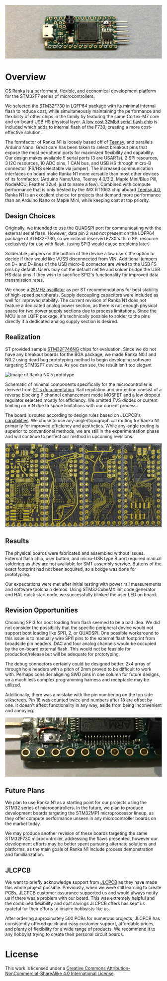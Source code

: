 ![](images/ranka-n1-top-1-crop.png)

# Overview

CS Ranka is a performant, flexible, and economical development platform for the STM32F7 series of microcontrollers.

We selected the [STM32F730](https://www.st.com/en/microcontrollers-microprocessors/stm32f730r8.html) in LQFP64 package with its minimal internal flash to reduce cost, while simultaneously maintaining the performance and flexibility of other chips in the family by featuring the same Cortex-M7 core and on-board USB HS physical layer. [A low cost 32Mbit serial flash chip](http://www.fmsh.com/nvm/FM25W32_ds_eng.pdf) is included which adds to internal flash of the F730, creating a more cost-effective solution.

The formfactor of Ranka N1 is loosely based off of [Teensy](https://www.pjrc.com/teensy/), and parallels Arduino Nano. Great care has been taken to select breakout pins that expose the most peripheral ports for maximized flexibility and capability. Our design makes available 5 serial ports (3 are USARTs), 2 SPI resources, 3 I2C resources, 10 ADC pins, 1 CAN bus, and USB HS through micro-B connector (FS/HS selectable via jumper). The increased communication interfaces on board make Ranka N1 more versatile than most other devices of its formfactor. (Arduino Nano/Uno, Teensy 4.0/3.2, Maple Mini/Blue Pill, NodeMCU, Feather 32u4, just to name a few). Combined with compute performance that is only bested by the iMX RT1062 chip aboard [Teensy 4.0](https://www.pjrc.com/store/teensy40.html), Ranka N1 is an excellent choice for projects that demand more performance than an Arduino Nano or Maple Mini, while keeping cost at top priority.

## Design Choices

Originally, we intended to use the QUADSPI port for communicating with the external serial flash. However, data pin 2 was not present on the LQFP64 package of STM32F730, so we instead reserved F730's third SPI resource exclusively for use with flash. (using SPI3 would cause problems later)
 
Solderable jumpers on the bottom of the device allow users the option to decide if they would like VUSB disconnected from VIN. Additional jumpers on D+ and D- lines of the USB micro-B connector are wired to the USB FS pins by default. Users may cut the default net tie and solder bridge the USB HS data pins if they wish to sacrifice SPI2's functionality for improved data transmission rates.

We chose a [25MHz oscillator](https://lcsc.com/product-detail/SMD-Oscillators-XO_EPSON_Q33310F70032100_SG-310SCF-25MHZ-3-3V-40-85_C32526.html) as per ST recommendations for best stability of high-speed peripherals. Supply decoupling capacitors were included as well for improved stability. The current revision of Ranka N1 does not feature a dedicated analog power section, as there is not enough physical space for two power supply sections due to process limitations. Since the MCU is an LQFP package, it's technically possible to solder to the pins directly if a dedicated analog supply section is desired.

## Realization

ST provided sample [STM32F746NG](https://estore.st.com/en/stm32f746ngh6-cpn.html) chips for evaluation. Since we do not have any breakout boards for the BGA package, we made Ranka N0.1 and N0.2 using dead bug prototyping method to begin developing software targeting STM32F7 devices. As you can see, the result isn't too elegant

![Image of Ranka N0.5 prototype](images/tcs-ranka-n0-5-crop.png)

Schematic of minimal components specifically for the microcontroller is derived from [ST's documentation](https://www.st.com/resource/en/application_note/dm00164549-getting-started-with-stm32f7-series-mcu-hardware-development-stmicroelectronics.pdf). Rail regulation and protection consist of a reverse blocking P channel enhancement mode MOSFET and a low dropout regulator selected mostly for efficiency. We omitted TVS diodes or current limiting on VIN due to space limitations with our current process.

The board is routed according to design rules based on JLCPCB's [capabilities](https://jlcpcb.com/capabilities/Capabilities). We chose to use any-angle/topographical routing for Ranka N1 primarily for improved efficiency and aesthetics. While any-angle routing is superior to conventional methods, we are still in the experimentation phase and will continue to perfect our method in upcoming revisions.

![Image of routed layers in EDA](images/ranka-n1-eda-layer-3d-rotate.png)

## Results

The physical boards were fabricated and assembled without issues. External flash chip, user button, and micro-USB type B port required manual soldering as they are not available for SMT assembly service. Buttons of the exact footprint had not been acquired, so a bodge was done for prototyping.

Our expectations were met after initial testing with power rail measurements and software toolchain demos. Using STM32CubeMX init code generator and HAL quick start code, we successfully blinked the user LED on board.

## Revision Opportunities
Choosing SPI3 for boot loading from flash seemed to be a bad idea. We did not consider the possibility that the specific peripheral device would not support boot loading like SPI1, 2, or QUADSPI. One possible workaround to this issue is to manually wire SPI1 pins to the external flash footprint from broadside pin headers. DAC and four analog channels would be occupied by the on-board external flash. This would not be feasible for production/release but will be adequate for prototyping.

The debug connectors certainly could be designed better. 2x4 array of through hole headers with a pitch of 2mm proved to be difficult to work with. Perhaps consider aligning SWD pins in one column for future designs, so a much less complex programming harness and receptacle may be utilized.

Additionally, there was a mistake with the pin numbering on the top side silkscreen. Pin 18 was counted twice and numbers after 18 are offset by one. It doesn't affect functionality in any way, aside from being inconvenient and annoying. 

![Image of mislabeled pins](images/ranka-n1-top-label-crop.png)

## Future Plans

We plan to use Ranka N1 as a starting point for our projects using the STM32 series of microcontrollers. In the future, we plan to produce development boards targeting the STM32MP1 microprocessor lineup, as they offer compute performance unseen in any microcontroller boards on the market today.

We may produce another revision of these boards targeting the same STM32F730 microcontroller, addressing the flaws presented, however our development efforts may be better spent pursuing alternate solutions and platforms, as the main goals of Ranka N1 include process demonstration and familiarization.

## JLCPCB

We want to briefly acknowledge support from [JLCPCB](https://jlcpcb.com/) as they have made this whole project possible. Previously, when we were still learning to create PCBs, JLCPCB customer assurance supported us and would always notify us if there was a problem with our board. This was extremely helpful and the combined flexibility and cost savings JLCPCB offers has kept us grateful for their efforts to inspire hobbyists like us.

After ordering approximately 500 PCBs for numerous projects, JLCPCB has consistently offered quick and easy customer support, affordable prices, and plenty of flexibility for a wide range of products. We recommend it to any hobbyist trying to create their personal circuit boards.

# License
This work is licensed under a [Creative Commons Attribution-NonCommercial-ShareAlike 4.0 International License][cc-by-nc-sa].

[cc-by-nc-sa]: http://creativecommons.org/licenses/by-nc-sa/4.0/
